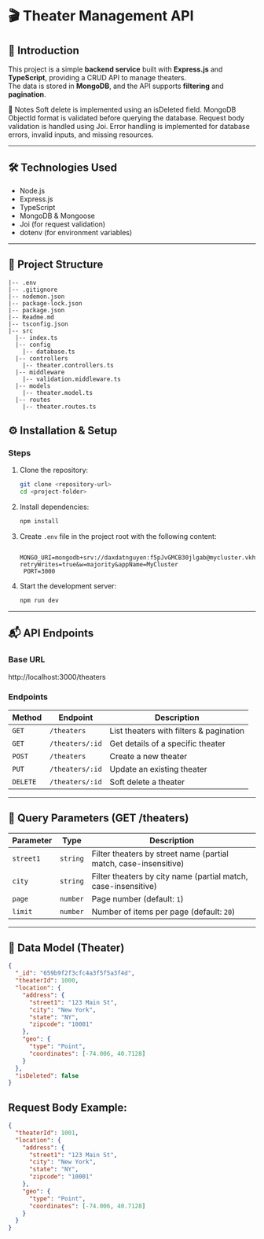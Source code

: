 # 🎬 Theater Management API

## 📖 Introduction

This project is a simple **backend service** built with **Express.js** and **TypeScript**, providing a CRUD API to manage theaters.  
The data is stored in **MongoDB**, and the API supports **filtering** and **pagination**.

📄 Notes
Soft delete is implemented using an isDeleted field.
MongoDB ObjectId format is validated before querying the database.
Request body validation is handled using Joi.
Error handling is implemented for database errors, invalid inputs, and missing resources.

---

## 🛠️ Technologies Used

- Node.js
- Express.js
- TypeScript
- MongoDB & Mongoose
- Joi (for request validation)
- dotenv (for environment variables)

---

## 📂 Project Structure

```
|-- .env
|-- .gitignore
|-- nodemon.json
|-- package-lock.json
|-- package.json
|-- Readme.md
|-- tsconfig.json
|-- src
  |-- index.ts
  |-- config
    |-- database.ts
  |-- controllers
    |-- theater.controllers.ts
  |-- middleware
    |-- validation.middleware.ts
  |-- models
    |-- theater.model.ts
  |-- routes
    |-- theater.routes.ts
```

## ⚙️ Installation & Setup

### Steps

1. Clone the repository:

   ```bash
   git clone <repository-url>
   cd <project-folder>
   ```

2. Install dependencies:

   ```bash
   npm install
   ```

3. Create `.env` file in the project root with the following content:

   ```
    MONGO_URI=mongodb+srv://daxdatnguyen:f5pJvGMCB30jlgab@mycluster.vkhwh.mongodb.net/sample_mflix?retryWrites=true&w=majority&appName=MyCluster
    PORT=3000
   ```

4. Start the development server:

   ```bash
   npm run dev
   ```

---

## 📬 API Endpoints

### Base URL

http://localhost:3000/theaters

### Endpoints

| Method   | Endpoint        | Description                             |
| -------- | --------------- | --------------------------------------- |
| `GET`    | `/theaters`     | List theaters with filters & pagination |
| `GET`    | `/theaters/:id` | Get details of a specific theater       |
| `POST`   | `/theaters`     | Create a new theater                    |
| `PUT`    | `/theaters/:id` | Update an existing theater              |
| `DELETE` | `/theaters/:id` | Soft delete a theater                   |

---

## 🔎 Query Parameters (GET /theaters)

| Parameter | Type     | Description                                                      |
| --------- | -------- | ---------------------------------------------------------------- |
| `street1` | `string` | Filter theaters by street name (partial match, case-insensitive) |
| `city`    | `string` | Filter theaters by city name (partial match, case-insensitive)   |
| `page`    | `number` | Page number (default: `1`)                                       |
| `limit`   | `number` | Number of items per page (default: `20`)                         |

---

## 🧰 Data Model (Theater)

```json
{
  "_id": "659b9f2f3cfc4a3f5f5a3f4d",
  "theaterId": 1000,
  "location": {
    "address": {
      "street1": "123 Main St",
      "city": "New York",
      "state": "NY",
      "zipcode": "10001"
    },
    "geo": {
      "type": "Point",
      "coordinates": [-74.006, 40.7128]
    }
  },
  "isDeleted": false
}
```

## Request Body Example:

```json
{
  "theaterId": 1001,
  "location": {
    "address": {
      "street1": "123 Main St",
      "city": "New York",
      "state": "NY",
      "zipcode": "10001"
    },
    "geo": {
      "type": "Point",
      "coordinates": [-74.006, 40.7128]
    }
  }
}
```
